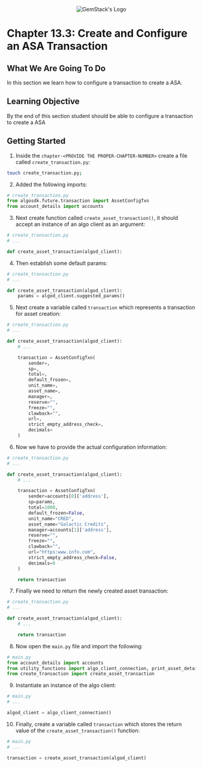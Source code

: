 <p align="center">
  <img
  src="https://camo.githubusercontent.com/e4ac909b3da508a9e5f8f5276359dd0d8a484a30dc58daf2b29755d87aa09b57/68747470733a2f2f67656d737461636b2e696f2f7374617469632f31626135356364376237663639393165633965646262386331343332323533342f30656261302f6c6f676f5f7072696d6172795f737461636b65642e61766966"
  alt="GemStack's Logo"
  />
</p>

# Chapter 13.3: Create and Configure an ASA Transaction

## What We Are Going To Do

In this section we learn how to configure a transaction to create a ASA.

## Learning Objective

By the end of this section student should be able to configure a transaction to create a ASA

## Getting Started
1. Inside the `chapter-<PROVIDE THE PROPER-CHAPTER-NUMBER>` create a file called `create_transaction.py`:
```sh
touch create_transaction.py;
```
2. Added the following imports:
```python
# create_transaction.py
from algosdk.future.transaction import AssetConfigTxn
from account_details import accounts
```
3. Next create function called `create_asset_transaction()`, it should accept an instance of an algo client as an argument:
```python
# create_transaction.py
# ...

def create_asset_transaction(algod_client):
```
4. Then establish some default params:
```python
# create_transaction.py
# ...

def create_asset_transaction(algod_client):
    params = algod_client.suggested_params()
```
5. Next create a variable called `transaction` which represents a transaction for asset creation:
```python
# create_transaction.py
# ...

def create_asset_transaction(algod_client):
    # ...

    transaction = AssetConfigTxn(
        sender=,
        sp=,
        total=,
        default_frozen=,
        unit_name=,
        asset_name=,
        manager=,
        reserve="",
        freeze="",
        clawback="",
        url=,
        strict_empty_address_check=,
        decimals=
    )
```
6. Now we have to provide the actual configuration information:
```python
# create_transaction.py
# ...

def create_asset_transaction(algod_client):
    # ...

    transaction = AssetConfigTxn(
        sender=accounts[0]['address'],
        sp=params,
        total=1000,
        default_frozen=False,
        unit_name="CRED",
        asset_name="Galactic Credits",
        manager=accounts[1]['address'],
        reserve="",
        freeze="",
        clawback="",
        url="https:www.info.com",
        strict_empty_address_check=False,
        decimals=0
    )

    return transaction
```
7. Finally we need to return the newly created asset transaction:
```python
# create_transaction.py
# ...

def create_asset_transaction(algod_client):
    # ...

    return transaction
```
8. Now open the `main.py` file and import the following:
```python
# main.py
from account_details import accounts
from utility_functions import algo_client_connection, print_asset_details
from create_transaction import create_asset_transaction
```
9. Instantiate an instance of the algo client:
```python
# main.py
# ...

algod_client = algo_client_connection()
```
10. Finally, create a variable called `transaction` which stores the return value of the `create_asset_transaction()` function:
```python
# main.py
# ...

transaction = create_asset_transaction(algod_client)
```